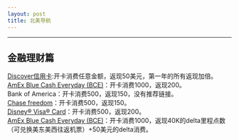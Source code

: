 ```yaml
---
layout: post
title: 北美导航
---
```


---

金融理财篇
-----
[Discover信用卡][1]:开卡消费任意金额，返现50美元，第一年的所有返现加倍。  
[AmEx Blue Cash Everyday (BCE)][2]：开卡消费1000，返现200。   
Bank of America：开卡消费500，返现150，没有推荐链接。   
[Chase freedom][3]：开卡消费500，返现150。   
[Disney® Visa® Card][4]：开卡消费500，返现200。   
[AmEx Blue Cash Everyday (BCE)][5]：开卡消费1000，返现40K的delta里程点数（可兑换美东美西往返机票）+50美元的delta消费。   


  [1]: https://refer.discover.com/s/32o7u
  [2]: http://refer.amex.us/MENGHLOXux?XLINK=MYCP
  [3]: https://www.referyourchasecard.com/m/2/6L5/FNS2/1548945090
  [4]: https://www.referyourchasecard.com/m/200/6L5/FQXR/1548913739
  [5]: http://refer.amex.us/MENGHLcPyY?XLINK=MYCP

